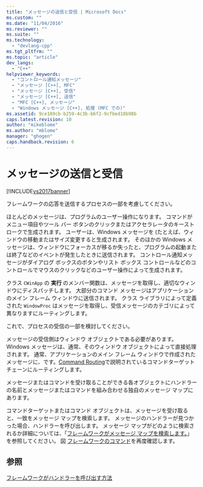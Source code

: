 ```yaml
---
title: "メッセージの送信と受信 | Microsoft Docs"
ms.custom: ""
ms.date: "11/04/2016"
ms.reviewer: ""
ms.suite: ""
ms.technology: 
  - "devlang-cpp"
ms.tgt_pltfrm: ""
ms.topic: "article"
dev_langs: 
  - "C++"
helpviewer_keywords: 
  - "コントロール通知メッセージ"
  - "メッセージ [C++], MFC"
  - "メッセージ [C++], 受信"
  - "メッセージ [C++], 送信"
  - "MFC [C++], メッセージ"
  - "Windows メッセージ [C++], 処理 (MFC での)"
ms.assetid: 9ce189cb-b259-4c3b-b6f2-9cfbed18b98b
caps.latest.revision: 10
author: "mikeblome"
ms.author: "mblome"
manager: "ghogen"
caps.handback.revision: 6
---
```

# メッセージの送信と受信
[!INCLUDE[vs2017banner](../assembler/inline/includes/vs2017banner.md)]

フレームワークの応答を送信するプロセスの一部を考慮してください。  
  
 ほとんどのメッセージは、プログラムのユーザー操作になります。  コマンドがメニュー項目やツール バー ボタンのクリックまたはアクセラレータのキーストロークで生成されます。  ユーザーは、Windows メッセージを \(たとえば、ウィンドウの移動またはサイズ変更すると生成されます。  そのほかの Windows メッセージは、ウィンドウにフォーカスが移るか失ったと、プログラムの起動または終了などのイベントが発生したときに送信されます。  コントロール通知メッセージがダイアログ ボックスのボタンやリスト ボックス コントロールなどのコントロールでマウスのクリックなどのユーザー操作によって生成されます。  
  
 クラス `CWinApp` の **実行** のメンバー関数は、メッセージを取得し、適切なウィンドウにディスパッチします。  大部分のコマンド メッセージはアプリケーションのメイン フレーム ウィンドウに送信されます。  クラス ライブラリによって定義された `WindowProc` はメッセージを取得し、受信メッセージのカテゴリによって異なりますにルーティングします。  
  
 これで、プロセスの受信の一部を検討してください。  
  
 メッセージの受信側はウィンドウ オブジェクトである必要があります。  Windows メッセージは、通常、そのウィンドウ オブジェクトによって直接処理されます。  通常、アプリケーションのメイン フレーム ウィンドウで作成されたメッセージに、です。[Command Routing](../mfc/command-routing.md)で説明されているコマンドターゲット チェーンにルーティングします。  
  
 メッセージまたはコマンドを受け取ることができる各オブジェクトにハンドラーの名前とメッセージまたはコマンドを組み合わせる独自のメッセージ マップにあります。  
  
 コマンドターゲットまたはコマンド オブジェクトは、メッセージを受け取ると、一致をメッセージ マップを検索します。  メッセージのハンドラーが見つかった場合、ハンドラーを呼び出します。  メッセージ マップがどのように検索されるか詳細については、「[フレームワークがメッセージ マップを検索します。](../mfc/how-the-framework-searches-message-maps.md)」を参照してください。  図 [フレームワークのコマンド](../mfc/user-interface-objects-and-command-ids.md)を再度確認します。  
  
## 参照  
 [フレームワークがハンドラーを呼び出す方法](../mfc/how-the-framework-calls-a-handler.md)
